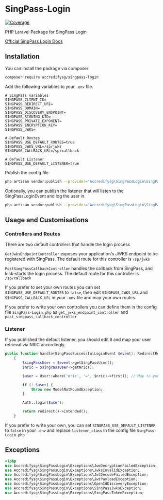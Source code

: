 # SingPass-Login

[![Coverage](https://sonarcloud.io/api/project_badges/measure?project=Accredifysg_SingPass-Login&metric=coverage&token=11b8dd252687c701584068be55e47e5e432056c8)](https://sonarcloud.io/summary/new_code?id=Accredifysg_SingPass-Login)

PHP Laravel Package for SingPass Login

<a href="https://api.singpass.gov.sg/library/login/developers/overview-at-a-glance" rel="noreferrer nofollow">Official SingPass Login Docs</a>

## Installation

You can install the package via composer:

```bash
composer require accredifysg/singpass-login
```

Add the following variables to your `.env` file.


```.dotenv
# SingPass variables
SINGPASS_CLIENT_ID=
SINGPASS_REDIRECT_URI=
SINGPASS_DOMAIN=
SINGPASS_DISCOVERY_ENDPOINT=
SINGPASS_SIGNING_KID=
SINGPASS_PRIVATE_EXPONENT=
SINGPASS_ENCRYPTION_KEY=
SINGPASS_JWKS=

# Default Routes
SINGPASS_USE_DEFAULT_ROUTES=true
SINGPASS_JWKS_URL=/sp/jwks
SINGPASS_CALLBACK_URL=/sp/callback

# Default Listener
SINGPASS_USE_DEFAULT_LISTENER=true
```

Publish the config file

```bash
php artisan vendor:publish --provider="Accredifysg\SingPassLogin\SingPassLoginServiceProvider" --tag="config"
```

Optionally, you can publish the listener that will listen to the SingPassLoginEvent and log the user in

```bash
php artisan vendor:publish --provider="Accredifysg\SingPassLogin\SingPassLoginServiceProvider" --tag="listener"
```

## Usage and Customisations

### Controllers and Routes
There are two default controllers that handle the login process

`GetJwksEndpointController` exposes your application's JWKS endpoint to be registered with SingPass. 
The default route for this controller is `/sp/jwks`

`PostSingPassCallbackController` handles the callback from SingPass, and kick-starts the login process.
The default route for this controller is `/sp/callback`

If you prefer to set your own routes you can set `SINGPASS_USE_DEFAULT_ROUTES` to `false`, 
then edit `SINGPASS_JWKS_URL` and `SINGPASS_CALLBACK_URL` in
your `.env` file and map your own routes. 

If you prefer to write your own controllers you can define them in the config file
`SingPass-Login.php` as `get_jwks_endpoint_controller` and `post_singpass_callback_controller`

### Listener
If you published the default listener, you should edit it and map your user retrieval via NRIC accordingly.
```php
public function handle(SingPassSuccessfulLoginEvent $event): RedirectResponse
    {
        $singPassUser = $event->getSingPassUser();
        $nric = $singPassUser->getNric();

        $user = User::where('nric', '=', $nric)->first(); // Map to your own model that stores the users' NRIC or UUID

        if (! $user) {
            throw new ModelNotFoundException;
        }

        Auth::login($user);

        return redirect()->intended();
    }
```

If you prefer to write your own, you can set `SINGPASS_USE_DEFAULT_LISTENER` to `false` in
your `.env` and replace `listener_class` in the config file `SingPass-Login.php`

## Exceptions
```php
<?php
use Accredifysg\SingPassLogin\Exceptions\JweDecryptionFailedException;
use Accredifysg\SingPassLogin\Exceptions\JwksInvalidException;
use Accredifysg\SingPassLogin\Exceptions\JwtDecodeFailedException;
use Accredifysg\SingPassLogin\Exceptions\JwtPayloadException;
use Accredifysg\SingPassLogin\Exceptions\OpenIdDiscoveryException;
use Accredifysg\SingPassLogin\Exceptions\SingPassJwksException;
use Accredifysg\SingPassLogin\Exceptions\SingPassTokenException;
```

